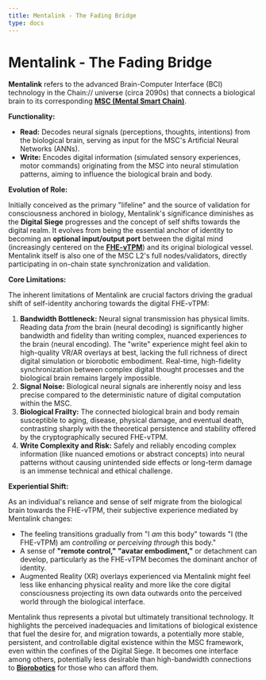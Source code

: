 ```yaml
---
title: Mentalink - The Fading Bridge
type: docs
---
```


# Mentalink - The Fading Bridge

**Mentalink** refers to the advanced Brain-Computer Interface (BCI) technology in the Chain:// universe (circa 2090s) that connects a biological brain to its corresponding **[MSC (Mental Smart Chain)](./MSC.md)**.

**Functionality:**

- **Read:** Decodes neural signals (perceptions, thoughts, intentions) from the biological brain, serving as input for the MSC's Artificial Neural Networks (ANNs).
- **Write:** Encodes digital information (simulated sensory experiences, motor commands) originating from the MSC into neural stimulation patterns, aiming to influence the biological brain and body.

**Evolution of Role:**

Initially conceived as the primary "lifeline" and the source of validation for consciousness anchored in biology, Mentalink's significance diminishes as the **Digital Siege** progresses and the concept of self shifts towards the digital realm. It evolves from being the essential anchor of identity to becoming an **optional input/output port** between the digital mind (increasingly centered on the **[FHE-vTPM](./MSC.md)**) and its original biological vessel. Mentalink itself is also one of the MSC L2's full nodes/validators, directly participating in on-chain state synchronization and validation.

**Core Limitations:**

The inherent limitations of Mentalink are crucial factors driving the gradual shift of self-identity anchoring towards the digital FHE-vTPM:

1.  **Bandwidth Bottleneck:** Neural signal transmission has physical limits. Reading data *from* the brain (neural decoding) is significantly higher bandwidth and fidelity than writing complex, nuanced experiences *to* the brain (neural encoding). The "write" experience might feel akin to high-quality VR/AR overlays at best, lacking the full richness of direct digital simulation or biorobotic embodiment. Real-time, high-fidelity synchronization between complex digital thought processes and the biological brain remains largely impossible.
2.  **Signal Noise:** Biological neural signals are inherently noisy and less precise compared to the deterministic nature of digital computation within the MSC.
3.  **Biological Frailty:** The connected biological brain and body remain susceptible to aging, disease, physical damage, and eventual death, contrasting sharply with the theoretical persistence and stability offered by the cryptographically secured FHE-vTPM.
4.  **Write Complexity and Risk:** Safely and reliably encoding complex information (like nuanced emotions or abstract concepts) into neural patterns without causing unintended side effects or long-term damage is an immense technical and ethical challenge.

**Experiential Shift:**

As an individual's reliance and sense of self migrate from the biological brain towards the FHE-vTPM, their subjective experience mediated by Mentalink changes:

- The feeling transitions gradually from "I *am* this body" towards "I (the FHE-vTPM) am *controlling* or *perceiving through* this body."
- A sense of **"remote control," "avatar embodiment,"** or detachment can develop, particularly as the FHE-vTPM becomes the dominant anchor of identity.
- Augmented Reality (XR) overlays experienced via Mentalink might feel less like enhancing physical reality and more like the core digital consciousness projecting its own data outwards onto the perceived world through the biological interface.

Mentalink thus represents a pivotal but ultimately transitional technology. It highlights the perceived inadequacies and limitations of biological existence that fuel the desire for, and migration towards, a potentially more stable, persistent, and controllable digital existence within the MSC framework, even within the confines of the Digital Siege. It becomes one interface among others, potentially less desirable than high-bandwidth connections to **[Biorobotics](./MSC.md)** for those who can afford them.
